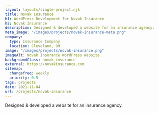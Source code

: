 ```yaml
---
layout: layouts/single-project.njk
title: Novak Insurance
h1: WordPress Development for Novak Insurance
h2: Novak Insurance
description: Designed & developed a website for an insurance agency.
meta_image: "/images/projects/novak-insurance-meta.png"
company:
  type: Insurance Company
  location: Cleveland, OH
image: "/images/projects/novak-insurance.png"
imageAlt: Novak Insurance WordPress Website
backgroundClass: novak-insurance
external: https://novakinsurance.com
sitemap:
  changefreq: weekly
  priority: 0.5
tags: projects
date: 2021-11-04
url: /projects/novak-insurance
---
```


Designed & developed a website for an insurance agency.
